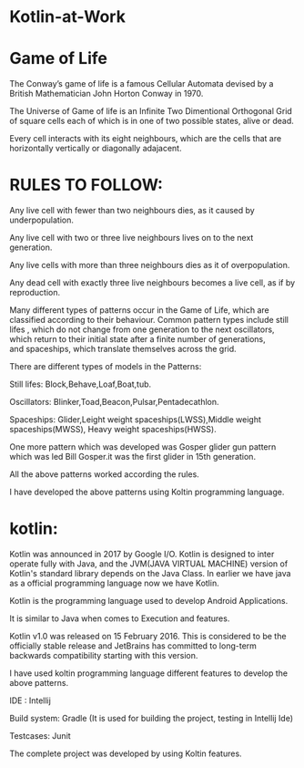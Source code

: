 # Kotlin-at-Work
# Game of Life
The Conway’s game of life is a famous Cellular Automata devised by a British Mathematician John Horton Conway in 1970.

The Universe of Game of life is an Infinite Two Dimentional Orthogonal Grid of square cells each of which is in one of two possible states, alive or dead.

Every cell interacts with its eight neighbours, which are the cells that are horizontally vertically or diagonally adajacent.

# RULES TO FOLLOW:

Any live cell with fewer  than two neighbours dies, as it caused by underpopulation.

Any live cell with two or three live neighbours lives on to the next generation.

Any live cells with more than three neighbours dies as it of overpopulation.

Any dead cell with exactly three live neighbours becomes a live cell, as if by reproduction.

Many different types of patterns occur in the Game of Life, which are classified according to their behaviour. Common pattern types include still lifes , which do not change from one generation to the next oscillators, which return to their initial state after a finite number of generations, and spaceships, which translate themselves across the grid.

There are different types of models in the Patterns:

Still lifes: Block,Behave,Loaf,Boat,tub.

Oscillators: Blinker,Toad,Beacon,Pulsar,Pentadecathlon.

Spaceships: Glider,Leight weight spaceships(LWSS),Middle weight spaceships(MWSS), Heavy weight spaceships(HWSS).

One more pattern which was developed was Gosper glider gun pattern which was led Bill Gosper.it was the first glider in 15th generation.

All the above patterns worked according the rules.

I have developed the above patterns using Koltin programming language.

# kotlin:

Kotlin was announced in 2017 by Google I/O. Kotlin is designed to inter operate fully with Java, and the JVM(JAVA VIRTUAL MACHINE) version of Kotlin's standard library depends on the Java Class.
In earlier we have java as a official programming language now we have Kotlin.

Kotlin is the programming language used to develop Android Applications. 

It is similar to Java when comes to Execution and features.

Kotlin v1.0 was released on 15 February 2016. This is considered to be the officially stable release and JetBrains has committed to long-term backwards compatibility starting with this version.

I have used koltin programming language different features to develop the above patterns.

IDE : Intellij

Build system: Gradle (It is used for building the project, testing in Intellij Ide)

Testcases: Junit

The complete project was developed by using Koltin features.









